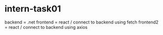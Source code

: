 # intern-task01

backend = .net
frontend = react / connect to backend using fetch
frontend2 = react / connect to backend using axios